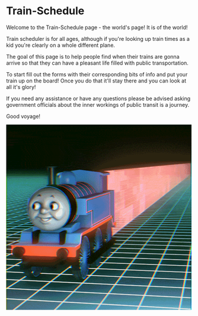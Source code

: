 # Train-Schedule

Welcome to the Train-Schedule page - the world's page! It is of the world!

Train scheduler is for all ages, although if you're looking up train times as a kid you're clearly on a whole different plane. 

The goal of this page is to help people find when their trains are gonna arrive so that they can have a pleasant life filled with public transportation.

To start fill out the forms with their corresponding bits of info and put your train up on the board! Once you do that it'll stay there and you can look at all it's glory!

If you need any assistance or have any questions please be advised asking government officials about the inner workings of public transit is a journey.

Good voyage!

![Thomas_Gif](assets/images/thomas_gif.gif) 